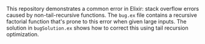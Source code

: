 This repository demonstrates a common error in Elixir: stack overflow errors caused by non-tail-recursive functions.  The `bug.ex` file contains a recursive factorial function that's prone to this error when given large inputs.  The solution in `bugSolution.ex` shows how to correct this using tail recursion optimization.